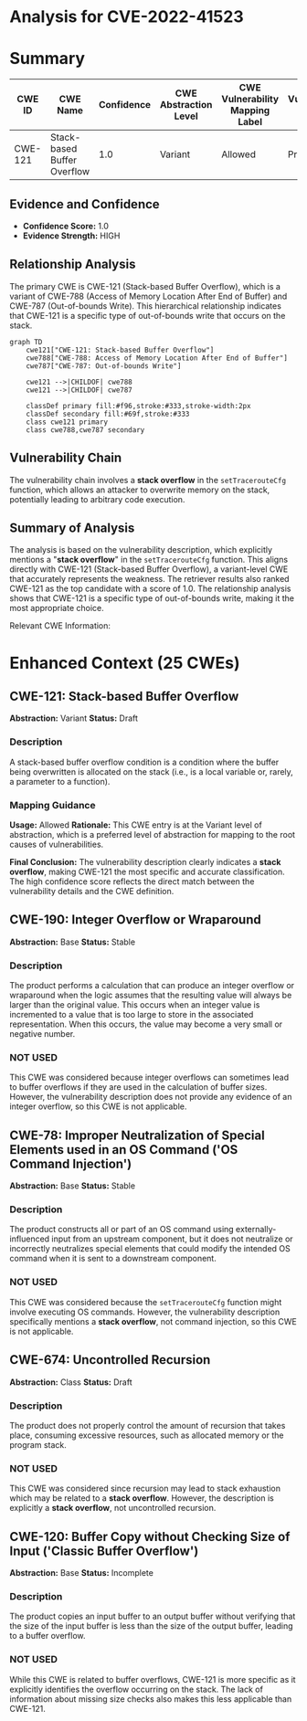 # Analysis for CVE-2022-41523

# Summary
| CWE ID | CWE Name | Confidence | CWE Abstraction Level | CWE Vulnerability Mapping Label | CWE-Vulnerability Mapping Notes |
|---|---|---|---|---|---|
| CWE-121 | Stack-based Buffer Overflow | 1.0 | Variant | Allowed | Primary CWE |

## Evidence and Confidence

*   **Confidence Score:** 1.0
*   **Evidence Strength:** HIGH

## Relationship Analysis
The primary CWE is CWE-121 (Stack-based Buffer Overflow), which is a variant of CWE-788 (Access of Memory Location After End of Buffer) and CWE-787 (Out-of-bounds Write). This hierarchical relationship indicates that CWE-121 is a specific type of out-of-bounds write that occurs on the stack.

```mermaid
graph TD
    cwe121["CWE-121: Stack-based Buffer Overflow"]
    cwe788["CWE-788: Access of Memory Location After End of Buffer"]
    cwe787["CWE-787: Out-of-bounds Write"]
    
    cwe121 -->|CHILDOF| cwe788
    cwe121 -->|CHILDOF| cwe787
    
    classDef primary fill:#f96,stroke:#333,stroke-width:2px
    classDef secondary fill:#69f,stroke:#333
    class cwe121 primary
    class cwe788,cwe787 secondary
```

## Vulnerability Chain
The vulnerability chain involves a **stack overflow** in the `setTracerouteCfg` function, which allows an attacker to overwrite memory on the stack, potentially leading to arbitrary code execution.

## Summary of Analysis
The analysis is based on the vulnerability description, which explicitly mentions a "**stack overflow**" in the `setTracerouteCfg` function. This aligns directly with CWE-121 (Stack-based Buffer Overflow), a variant-level CWE that accurately represents the weakness. The retriever results also ranked CWE-121 as the top candidate with a score of 1.0. The relationship analysis shows that CWE-121 is a specific type of out-of-bounds write, making it the most appropriate choice.

Relevant CWE Information:

# Enhanced Context (25 CWEs)

## CWE-121: Stack-based Buffer Overflow
**Abstraction:** Variant
**Status:** Draft

### Description
A stack-based buffer overflow condition is a condition where the buffer being overwritten is allocated on the stack (i.e., is a local variable or, rarely, a parameter to a function).

### Mapping Guidance
**Usage:** Allowed
**Rationale:** This CWE entry is at the Variant level of abstraction, which is a preferred level of abstraction for mapping to the root causes of vulnerabilities.

**Final Conclusion:** The vulnerability description clearly indicates a **stack overflow**, making CWE-121 the most specific and accurate classification. The high confidence score reflects the direct match between the vulnerability details and the CWE definition.

## CWE-190: Integer Overflow or Wraparound
**Abstraction:** Base
**Status:** Stable

### Description
The product performs a calculation that can
         produce an integer overflow or wraparound when the logic
         assumes that the resulting value will always be larger than
         the original value. This occurs when an integer value is
         incremented to a value that is too large to store in the
         associated representation. When this occurs, the value may
         become a very small or negative number.
### NOT USED
This CWE was considered because integer overflows can sometimes lead to buffer overflows if they are used in the calculation of buffer sizes. However, the vulnerability description does not provide any evidence of an integer overflow, so this CWE is not applicable.

## CWE-78: Improper Neutralization of Special Elements used in an OS Command ('OS Command Injection')
**Abstraction:** Base
**Status:** Stable

### Description
The product constructs all or part of an OS command using externally-influenced input from an upstream component, but it does not neutralize or incorrectly neutralizes special elements that could modify the intended OS command when it is sent to a downstream component.
### NOT USED
This CWE was considered because the `setTracerouteCfg` function might involve executing OS commands. However, the vulnerability description specifically mentions a **stack overflow**, not command injection, so this CWE is not applicable.

## CWE-674: Uncontrolled Recursion
**Abstraction:** Class
**Status:** Draft

### Description
The product does not properly control the amount of recursion that takes place,  consuming excessive resources, such as allocated memory or the program stack.
### NOT USED
This CWE was considered since recursion may lead to stack exhaustion which may be related to a **stack overflow**. However, the description is explicitly a **stack overflow**, not uncontrolled recursion.

## CWE-120: Buffer Copy without Checking Size of Input ('Classic Buffer Overflow')
**Abstraction:** Base
**Status:** Incomplete

### Description
The product copies an input buffer to an output buffer without verifying that the size of the input buffer is less than the size of the output buffer, leading to a buffer overflow.
### NOT USED
While this CWE is related to buffer overflows, CWE-121 is more specific as it explicitly identifies the overflow occurring on the stack. The lack of information about missing size checks also makes this less applicable than CWE-121.